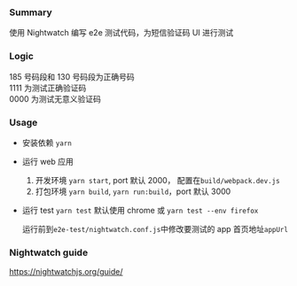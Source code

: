### Summary

使用 Nightwatch 编写 e2e 测试代码，为短信验证码 UI 进行测试

### Logic

185 号码段和 130 号码段为正确号码  
1111 为测试正确验证码  
0000 为测试无意义验证码

### Usage

- 安装依赖 `yarn`
- 运行 web 应用

  1. 开发环境 `yarn start`, port 默认 2000， 配置在`build/webpack.dev.js`
  2. 打包环境 `yarn build`, `yarn run:build`，port 默认 3000

- 运行 test `yarn test` 默认使用 chrome 或 `yarn test --env firefox`

  运行前到`e2e-test/nightwatch.conf.js`中修改要测试的 app 首页地址`appUrl`

### Nightwatch guide

https://nightwatchjs.org/guide/
